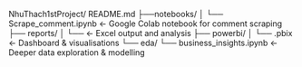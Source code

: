 NhuThach1stProject/
README.md
├──notebooks/
│   └── Scrape_comment.ipynb   ← Google Colab notebook for comment scraping
├── reports/
│   └──   ← Excel output and analysis
├── powerbi/
│   └── .pbix   ← Dashboard & visualisations
└── eda/
    └── business_insights.ipynb      ← Deeper data exploration & modelling
